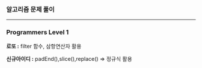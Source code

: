 ### 알고리즘 문제 풀이
<hr />
<h3>Programmers Level 1</h3>

<b>로또 :</b>
filter 함수, 삼항연산자 활용

<b>신규아이디 :</b>
padEnd(),slice(),replace() => 정규식 활용
